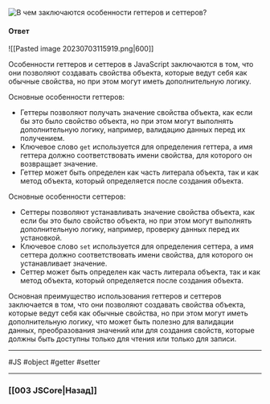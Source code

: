 ![В чем заключаются особенности геттеров и сеттеров?](https://youtu.be/XtQPrt8G0n8?t=315)

#### Ответ

![[Pasted image 20230703115919.png|600]]

Особенности геттеров и сеттеров в JavaScript заключаются в том, что они позволяют создавать свойства объекта, которые ведут себя как обычные свойства, но при этом могут иметь дополнительную логику.

Основные особенности геттеров:
- Геттеры позволяют получать значение свойства объекта, как если бы это было свойство объекта, но при этом могут выполнять дополнительную логику, например, валидацию данных перед их получением.
- Ключевое слово `get` используется для определения геттера, а имя геттера должно соответствовать имени свойства, для которого он возвращает значение.
- Геттер может быть определен как часть литерала объекта, так и как метод объекта, который определяется после создания объекта.

Основные особенности сеттеров:
- Сеттеры позволяют устанавливать значение свойства объекта, как если бы это было свойство объекта, но при этом могут выполнять дополнительную логику, например, проверку данных перед их установкой.
- Ключевое слово `set` используется для определения сеттера, а имя сеттера должно соответствовать имени свойства, для которого он устанавливает значение.
- Сеттер может быть определен как часть литерала объекта, так и как метод объекта, который определяется после создания объекта.

Основная преимущество использования геттеров и сеттеров заключается в том, что они позволяют создавать свойства объекта, которые ведут себя как обычные свойства, но при этом могут иметь дополнительную логику, что может быть полезно для валидации данных, преобразования значений или для создания свойств, которые должны быть доступны только для чтения или только для записи.

___
 #JS #object #getter #setter

___

### [[003 JSCore|Назад]]
